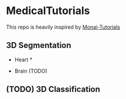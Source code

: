 # MedicalTutorials

This repo is heavily inspired by [Monai-Tutorials](https://github.com/Project-MONAI/tutorials)

## 3D Segmentation
* Heart
  * 

* Brain (TODO)

## (TODO) 3D Classification